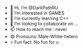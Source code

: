 - 👋 Hi, I’m @DarkPathRU
- 👀 I’m interested in GAMES
- 🌱 I’m currently learning C++
- 💞️ I’m looking to collaborate on ...
- 📫 How to reach me : never
- 😄 Pronouns: Male-White-hetero
- ⚡ Fun fact: No fun for u

<!---
DarkPathRU/DarkPathRU is a ✨ special ✨ repository because its `README.md` (this file) appears on your GitHub profile.
You can click the Preview link to take a look at your changes.
--->
